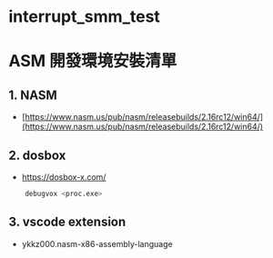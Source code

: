 # interrupt_smm_test

# ASM 開發環境安裝清單

## 1. NASM
- [https://www.nasm.us/pub/nasm/releasebuilds/2.16rc12/win64/](https://www.nasm.us/pub/nasm/releasebuilds/2.16rc12/win64/)


## 2.  dosbox 
- https://dosbox-x.com/ 

```bash
    debugvox <proc.exe>
```
## 3. vscode extension
- ykkz000.nasm-x86-assembly-language
